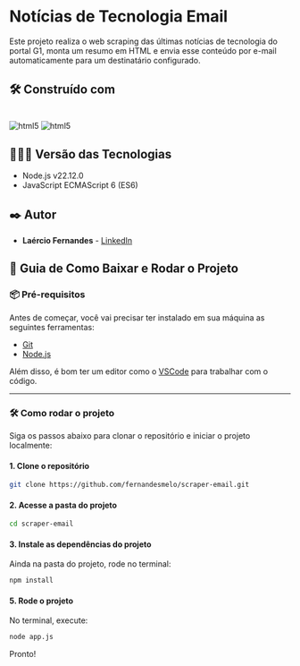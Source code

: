 # Notícias de Tecnologia Email

Este projeto realiza o web scraping das últimas notícias de tecnologia do portal G1, monta um resumo em HTML e envia esse conteúdo por e-mail automaticamente para um destinatário configurado. 


## 🛠️ Construído com

<div style="display: inline-block"><br/>
  <img align="center" alt="html5" src="https://img.shields.io/badge/JavaScript-F7DF1E?style=for-the-badge&logo=javascript&logoColor=black" />
  <img align="center" alt="html5" src="https://img.shields.io/badge/Node.js-43853D?style=for-the-badge&logo=node.js&logoColor=white" /> 
</div><br/>

## 👨🏽‍💻 Versão das Tecnologias
* Node.js v22.12.0
* JavaScript ECMAScript 6 (ES6)

## ✒️ Autor

* **Laércio Fernandes** - [LinkedIn](https://www.linkedin.com/in/laercio-fernandes/)

## 🚀 Guia de Como Baixar e Rodar o Projeto
### 📦 Pré-requisitos

Antes de começar, você vai precisar ter instalado em sua máquina as seguintes ferramentas:

- [Git](https://git-scm.com)
- [Node.js](https://nodejs.org/pt)

Além disso, é bom ter um editor como o [VSCode](https://code.visualstudio.com/) para trabalhar com o código.

---

### 🛠️ Como rodar o projeto

Siga os passos abaixo para clonar o repositório e iniciar o projeto localmente:

#### 1. Clone o repositório
```bash
git clone https://github.com/fernandesmelo/scraper-email.git
```
#### 2. Acesse a pasta do projeto
```bash
cd scraper-email
```

#### 3. Instale as dependências do projeto
Ainda na pasta do projeto, rode no terminal:
```bash
npm install
```

#### 5. Rode o projeto
No terminal, execute:
```bash
node app.js
```

Pronto! 
